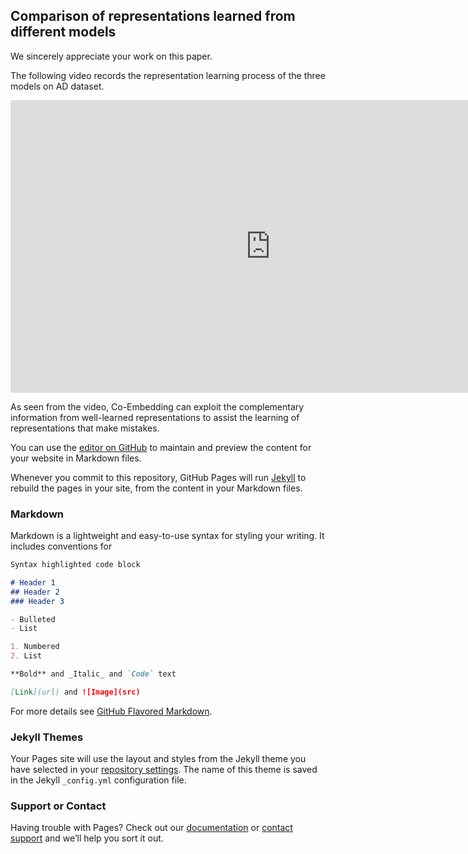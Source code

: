 ## Comparison of representations learned from different models

We sincerely appreciate your work on this paper.


The following video records the representation learning process of the three models on AD dataset.

<iframe width="832" height="468" src="https://www.youtube.com/embed/XnSpqwWSpHU" frameborder="0" allow="accelerometer; autoplay; encrypted-media; gyroscope; picture-in-picture" allowfullscreen></iframe>

As seen from the video, Co-Embedding can exploit the complementary information from well-learned representations to assist the learning of representations that make mistakes. 

You can use the [editor on GitHub](https://github.com/Co-Embedding/Co-Embedding/edit/master/README.md) to maintain and preview the content for your website in Markdown files.



Whenever you commit to this repository, GitHub Pages will run [Jekyll](https://jekyllrb.com/) to rebuild the pages in your site, from the content in your Markdown files.

### Markdown

Markdown is a lightweight and easy-to-use syntax for styling your writing. It includes conventions for

```markdown
Syntax highlighted code block

# Header 1
## Header 2
### Header 3

- Bulleted
- List

1. Numbered
2. List

**Bold** and _Italic_ and `Code` text

[Link](url) and ![Image](src)
```

For more details see [GitHub Flavored Markdown](https://guides.github.com/features/mastering-markdown/).

### Jekyll Themes

Your Pages site will use the layout and styles from the Jekyll theme you have selected in your [repository settings](https://github.com/Co-Embedding/Co-Embedding/settings). The name of this theme is saved in the Jekyll `_config.yml` configuration file.

### Support or Contact

Having trouble with Pages? Check out our [documentation](https://help.github.com/categories/github-pages-basics/) or [contact support](https://github.com/contact) and we’ll help you sort it out.
